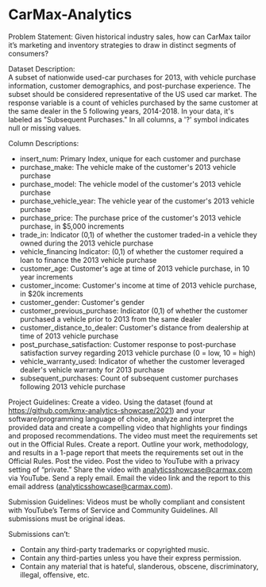 # CarMax-Analytics

Problem Statement:
Given historical industry sales, how can CarMax tailor it’s marketing and inventory strategies to draw in distinct segments of consumers?

Dataset Description:		
A subset of nationwide used-car purchases for 2013, with vehicle purchase information, customer demographics, and post-purchase experience. The subset should be considered representative of the US used car market. The response variable is a count of vehicles purchased by the same customer at the same dealer in the 5 following years, 2014-2018. In your data, it's labeled as "Subsequent Purchases." In all columns, a '?' symbol indicates null or missing values.		

Column Descriptions:
- insert_num: Primary Index, unique for each customer and purchase	
- purchase_make: The vehicle make of the customer's 2013 vehicle purchase
- purchase_model: The vehicle model of the customer's 2013 vehicle purchase
- purchase_vehicle_year: The vehicle year of the customer's 2013 vehicle purchase
- purchase_price: The purchase price of the customer's 2013 vehicle purchase, in $5,000 increments
- trade_in: Indicator (0,1) of whether the customer traded-in a vehicle they owned during the 2013 vehicle purchase
- vehicle_financing	Indicator: (0,1) of whether the customer required a loan to finance the 2013 vehicle purchase
- customer_age: Customer's age at time of 2013 vehicle purchase, in 10 year increments
- customer_income: Customer's income at time of 2013 vehicle purchase, in $20k increments
- customer_gender: Customer's gender	
- customer_previous_purchase: Indicator (0,1) of whether the customer purchased a vehicle prior to 2013 from the same dealer
- customer_distance_to_dealer: Customer's distance from dealership at time of 2013 vehicle purchase
- post_purchase_satisfaction:	Customer response to post-purchase satisfaction survey regarding 2013 vehicle purchase (0 = low, 10 = high)
- vehicle_warranty_used: Indicator of whether the customer leveraged dealer's vehicle warranty for 2013 purchase
- subsequent_purchases: Count of subsequent customer purchases following 2013 vehicle purchase

Project Guidelines:
Create a video. Using the dataset (found at https://github.com/kmx-analytics-showcase/2021) and your software/programming language of choice, analyze and interpret the provided data and create a compelling video that highlights your findings and proposed recommendations. The video must meet the requirements set out in the Official Rules. Create a report. Outline your work, methodology, and results in a 1-page report that meets the requirements set out in the Official Rules. Post the video. Post the video to YouTube with a privacy setting of “private.” Share the video with analyticsshowcase@carmax.com via YouTube. Send a reply email. Email the video link and the report to this email address (analyticsshowcase@carmax.com).

Submission Guidelines: 
Videos must be wholly compliant and consistent with YouTube’s Terms of Service and Community Guidelines. All submissions must be original ideas. 

Submissions can’t: 
- Contain any third-party trademarks or copyrighted music. 
- Contain any third-parties unless you have their express permission. 
- Contain any material that is hateful, slanderous, obscene, discriminatory, illegal, offensive, etc.
